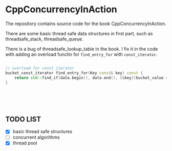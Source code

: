 # CppConcurrencyInAction
The repository contains source code for the book CppConcurrencyInAction.

There are some basic thread safe data structures in first part, such as threadsafe_stack, threadsafe_queue.

There is a bug of threadsafe_lookup_table in the book. I fix it in the code with adding an overload functin for `find_entry_for` with `const_iterator`.
```c++

// overload for const_iterator
bucket_const_iterator find_entry_for(Key const& key) const {
    return std::find_if(data.begin(), data.end(), [&key](bucket_value const& item){ return item.first == key;});
}

``` 


<br><br><br>
## TODO LIST
- [x] basic thread safe structures
- [ ] concurrent algorithms
- [x] thread pool
